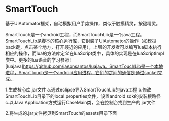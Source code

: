 # SmartTouch
基于UiAutomator框架，自动模拟用户手势操作，类似于触摸精灵，按键精灵。

SmartTouch是一个android工程，而SmartTouchLib是一个java工程。SmartTouchLib是脚本的核心运行库，它封装了UiAutomator的操作（如模拟back键，点击某个地方，打开最近的应用），上层的开发者可以编写lua脚本执行相应的操作，而lua的方法库定义在luaScript类中，具体的实现是在luaScriptImpl类中。更多的lua语音的学习参照![luajava]https://github.com/jasonsantos/luajava。SmartTouchLib是一个本地进程，SmartTouch是一个android应用进程，它们的之间的通信是通过socket完成。

1.生成核心库.jar文件
  a.通过eclipse导入SmartTouchLib的java工程
  b.修改SmartTouchLib目录下的local.properties文件，设置android sdk的安装根路径
  c.以Java Application方式运行CaseMain类，会在控制台找到生产的.jar文件

2.将生成的.jar文件拷贝到SmartTouch的assets目录下面



